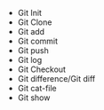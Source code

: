 - Git Init
- Git Clone
- Git add
- Git commit
- Git push
- Git log
- Git Checkout
- Git difference/Git diff
- Git cat-file
- Git show
